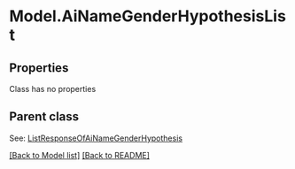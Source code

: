 # Model.AiNameGenderHypothesisList
## Properties
Class has no properties

## Parent class

See: [ListResponseOfAiNameGenderHypothesis](ListResponseOfAiNameGenderHypothesis.md)

[[Back to Model list]](Models.doc) [[Back to README]](README.md)


